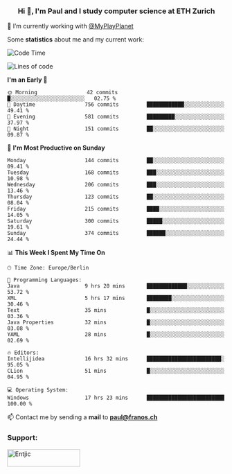 <h3 align="center">Hi 👋, I'm Paul and I study computer science at ETH Zurich</h3>

🔭 I’m currently working with [@MyPlayPlanet](https://github.com/MyPlayPlanet)
  


Some **statistics** about me and my current work:

<!--START_SECTION:waka-->
![Code Time](http://img.shields.io/badge/Code%20Time-1%2C200%20hrs%202%20mins-blue)

![Lines of code](https://img.shields.io/badge/From%20Hello%20World%20I%27ve%20Written-2.3%20million%20lines%20of%20code-blue)

**I'm an Early 🐤** 

```text
🌞 Morning                42 commits          █░░░░░░░░░░░░░░░░░░░░░░░░   02.75 % 
🌆 Daytime                756 commits         ████████████░░░░░░░░░░░░░   49.41 % 
🌃 Evening                581 commits         █████████░░░░░░░░░░░░░░░░   37.97 % 
🌙 Night                  151 commits         ██░░░░░░░░░░░░░░░░░░░░░░░   09.87 % 
```
📅 **I'm Most Productive on Sunday** 

```text
Monday                   144 commits         ██░░░░░░░░░░░░░░░░░░░░░░░   09.41 % 
Tuesday                  168 commits         ███░░░░░░░░░░░░░░░░░░░░░░   10.98 % 
Wednesday                206 commits         ███░░░░░░░░░░░░░░░░░░░░░░   13.46 % 
Thursday                 123 commits         ██░░░░░░░░░░░░░░░░░░░░░░░   08.04 % 
Friday                   215 commits         ████░░░░░░░░░░░░░░░░░░░░░   14.05 % 
Saturday                 300 commits         █████░░░░░░░░░░░░░░░░░░░░   19.61 % 
Sunday                   374 commits         ██████░░░░░░░░░░░░░░░░░░░   24.44 % 
```


📊 **This Week I Spent My Time On** 

```text
🕑︎ Time Zone: Europe/Berlin

💬 Programming Languages: 
Java                     9 hrs 20 mins       █████████████░░░░░░░░░░░░   53.72 % 
XML                      5 hrs 17 mins       ████████░░░░░░░░░░░░░░░░░   30.46 % 
Text                     35 mins             █░░░░░░░░░░░░░░░░░░░░░░░░   03.36 % 
Java Properties          32 mins             █░░░░░░░░░░░░░░░░░░░░░░░░   03.08 % 
YAML                     28 mins             █░░░░░░░░░░░░░░░░░░░░░░░░   02.69 % 

🔥 Editors: 
Intellijidea             16 hrs 32 mins      ████████████████████████░   95.05 % 
CLion                    51 mins             █░░░░░░░░░░░░░░░░░░░░░░░░   04.95 % 

💻 Operating System: 
Windows                  17 hrs 23 mins      █████████████████████████   100.00 % 
```


<!--END_SECTION:waka-->

📫 Contact me by sending a **mail** to **paul@franos.ch**

<h3 align="left">Support:</h3>
<p><a href="https://ko-fi.com/Entjic"> <img align="left" src="https://cdn.ko-fi.com/cdn/kofi3.png?v=3" height="40" width="168" alt="Entjic" /></a></p>
